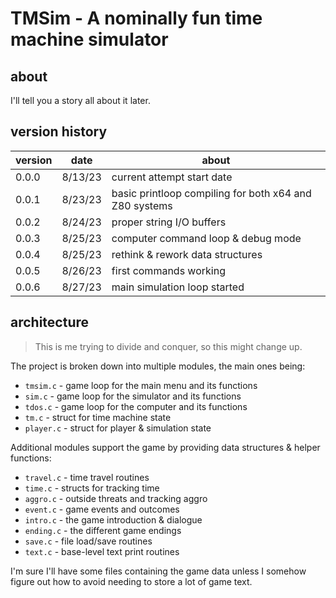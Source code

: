 # TMSim - A nominally fun time machine simulator

## about

I'll tell you a story all about it later.

## version history

|version|date|about|
|-------|----|-----|
|0.0.0|8/13/23|current attempt start date|
|0.0.1|8/23/23|basic printloop compiling for both x64 and Z80 systems|
|0.0.2|8/24/23|proper string I/O buffers|
|0.0.3|8/25/23|computer command loop & debug mode|
|0.0.4|8/25/23|rethink & rework data structures|
|0.0.5|8/26/23|first commands working|
|0.0.6|8/27/23|main simulation loop started|

## architecture

> This is me trying to divide and conquer, so this might change up.

The project is broken down into multiple modules, the main ones being:

- `tmsim.c`   - game loop for the main menu and its functions
- `sim.c`     - game loop for the simulator and its functions
- `tdos.c`    - game loop for the computer and its functions
- `tm.c`      - struct for time machine state
- `player.c`  - struct for player & simulation state

Additional modules support the game by providing data structures & helper functions:

- `travel.c`  - time travel routines
- `time.c`    - structs for tracking time
- `aggro.c`   - outside threats and tracking aggro
- `event.c`   - game events and outcomes
- `intro.c`   - the game introduction & dialogue
- `ending.c`  - the different game endings
- `save.c`    - file load/save routines
- `text.c`    - base-level text print routines

I'm sure I'll have some files containing the game data unless I somehow figure out how to avoid needing to store a lot of game text.
